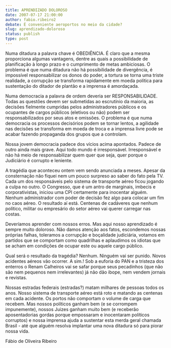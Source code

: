 ```yaml
---
title: APRENDIZADO DOLOROSO
date: 2007-07-17 21:00:00
author: fabio.ribeiro2
debate: É conveniente aeroportos no meio da cidade?
slug: aprendizado-doloroso
status: publish 
type: post
---
```


  

Numa ditadura a palavra chave é OBEDIÊNCIA. É claro que a mesma proporciona algumas vantagens, dentre as quais a possibilidade de planificação à longo prazo e o cumprimento de metas ambiciosas. O problema é que numa ditadura não há possibilidade de divergência, é impossível responsabilizar os donos do poder, a tortura se torna uma triste realidade, a corrupção se transforma rapidamente em moeda política para sustentação do ditador de plantão e a imprensa é amordaçada.  

  

Numa democracia a palavra de ordem deveria ser RESPONSABILIDADE. Todas as questões devem ser submetidas ao escrutínio da maioria, as decisões fielmente cumpridas pelos administradores públicos e os ocupantes de cargos públicos (eletivos ou não) podem ser responsabilizados por seus atos e omissões. O problema é que numa democracia os processos decisórios podem se tornar lentos, a agilidade nas decisões se transforma em moeda de troca e a imprensa livre pode se acabar fazendo propaganda dos grupos que a controlam.  

  

Nossa jovem democracia padece dos vícios acima apontados. Padece de outro ainda mais grave. Aqui todo mundo é irresponsável. Irresponsável e não há meio de responsabilizar quem quer que seja, quer porque o Judiciário é corrupto e leniente.  

  

A tragédia que aconteceu ontem vem sendo anunciada a meses. Apesar da consternação não fiquei nem um pouco surpreso ao saber do fato pela TV. Cada um dos responsáveis pelo sistema de transporte aéreo ficou jogando a culpa no outro. O Congresso, que é um antro de marginais, imbecis e corporativistas, iniciou uma CPI certamente para inocentar alguém. Nenhum administrador com poder de decisão fez algo para colocar um fim no caos aéreo. O resultado aí está. Centenas de cadáveres que nenhum político, militar ou empresário do setor aéreo vai querer carregar nas costas.  

  

Deveríamos aprender com nossos erros. Mas aqui nosso aprendizado é sempre muito doloroso. Não damos atenção aos fatos, escondemos nossas próprias falhas, toleramos a corrupção e boçalidade judiciária, votamos em partidos que se comportam como quadrilhas e aplaudimos os idiotas que se acham em condições de ocupar este ou aquele cargo público.  

  

Qual será o resultado da tragédia? Nenhum. Ninguém vai ser punido. Novos acidentes aéreos vão ocorrer. A sim.! Sob a euforia do PAN e a tristeza dos enterros o Renam Calheiros vai se safar porque seus pecadinhos (que não são nem pequenos nem irrelevantes) já não dão ibope, nem vendem jornais e revistas.  

  

Nossas estradas federais (estradas?) matam milhares de pessoas todos os anos. Nosso sistema de transporte aéreo está roto e matando as centenas em cada acidente. Os portos não comportam o volume de carga que recebem. Mas nossos políticos ganham bem (e se corrompem impunemente), nossos Juizes ganham muito bem (e receberão aposentadorias gordas porque empossaram e inocentaram políticos corruptos) e nossa imprensa ajuda a sustentar esta merda geral chamada Brasil - até que alguém resolva implantar uma nova ditadura só para piorar nossa vida.  

  

  

Fábio de Oliveira Ribeiro
